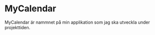 MyCalendar
==========

MyCalendar är nammnet på min applikation som jag ska utveckla under projekttiden.
